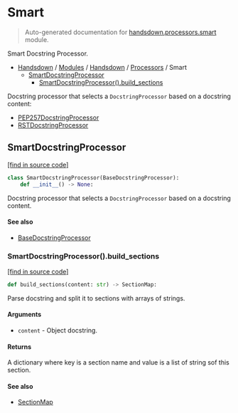 # Smart

> Auto-generated documentation for [handsdown.processors.smart](https://github.com/vemel/handsdown/blob/master/handsdown/processors/smart.py) module.

Smart Docstring Processor.

- [Handsdown](../../README.md#-handsdown---python-documentation-generator) / [Modules](../../MODULES.md#modules) / [Handsdown](../index.md#handsdown) / [Processors](index.md#processors) / Smart
    - [SmartDocstringProcessor](#smartdocstringprocessor)
        - [SmartDocstringProcessor().build_sections](#smartdocstringprocessorbuild_sections)

Docstring processor that selects a `DocstringProcessor` based on a docstring content:

- [PEP257DocstringProcessor](pep257.md#pep257docstringprocessor)
- [RSTDocstringProcessor](rst.md#rstdocstringprocessor)

## SmartDocstringProcessor

[[find in source code]](https://github.com/vemel/handsdown/blob/master/handsdown/processors/smart.py#L15)

```python
class SmartDocstringProcessor(BaseDocstringProcessor):
    def __init__() -> None:
```

Docstring processor that selects a `DocstringProcessor` based on a docstring content.

#### See also

- [BaseDocstringProcessor](base.md#basedocstringprocessor)

### SmartDocstringProcessor().build_sections

[[find in source code]](https://github.com/vemel/handsdown/blob/master/handsdown/processors/smart.py#L28)

```python
def build_sections(content: str) -> SectionMap:
```

Parse docstring and split it to sections with arrays of strings.

#### Arguments

- `content` - Object docstring.

#### Returns

A dictionary where key is a section name and value is a list of string sof this
section.

#### See also

- [SectionMap](section_map.md#sectionmap)
